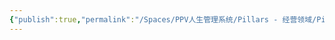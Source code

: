 ```yaml
---
{"publish":true,"permalink":"/Spaces/PPV人生管理系统/Pillars - 经营领域/Pillars - 人生经营领域/运动/增肌减脂计划/力量训练动作库/史密斯机负重深蹲.md","created":"2025-07-07T18:43:27.525+08:00","modified":"2025-07-09T00:22:52.445+08:00","published":"2025-07-09T00:22:52.445+08:00","cssclasses":""}
---
```


